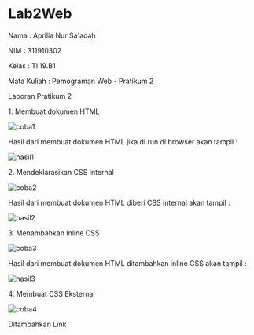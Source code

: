 # Lab2Web
<p>Nama   : Aprilia Nur Sa'adah<p>
<p>NIM     : 311910302<p>
<p>Kelas   : TI.19.B1<p>
<p>Mata Kuliah : Pemograman Web - Pratikum 2<p>

<p>Laporan Pratikum 2<p>
  <p>1. Membuat dokumen HTML<p>
    
   ![coba1](https://user-images.githubusercontent.com/54062259/113466901-965baf00-9469-11eb-82bb-8c8cde2cefb7.PNG)
    
  <p>Hasil dari membuat dokumen HTML jika di run di browser akan tampil :<p>
    
   ![hasil1](https://user-images.githubusercontent.com/54062259/113466909-abd0d900-9469-11eb-8129-735b01322616.PNG)
    
   <p>2. Mendeklarasikan CSS Internal<p>
    
   ![coba2](https://user-images.githubusercontent.com/54062259/113466926-c5722080-9469-11eb-8169-328a2b495f73.PNG)
    
  <p>Hasil dari membuat dokumen HTML diberi CSS internal akan tampil :<p>
    
   ![hasil2](https://user-images.githubusercontent.com/54062259/113466935-dae74a80-9469-11eb-9124-677f2e0c686a.PNG)
    
  <p>3. Menambahkan Inline CSS<p>
    
   ![coba3](https://user-images.githubusercontent.com/54062259/113466943-f9e5dc80-9469-11eb-859f-0d34f2ccfc49.PNG)
    
  <p>Hasil dari membuat dokumen HTML ditambahkan inline CSS akan tampil : <p>
    
   ![hasil3](https://user-images.githubusercontent.com/54062259/113466970-20a41300-946a-11eb-934c-1d09d202795a.PNG)
    
  <p>4. Membuat CSS Eksternal<p>
  
   ![coba4](https://user-images.githubusercontent.com/54062259/113466986-30bbf280-946a-11eb-88e2-fdfb1dca744f.PNG)
    
  <p>Ditambahkan Link <style> di bagian <head> seperti :<p>
    
   ![coba41](https://user-images.githubusercontent.com/54062259/113466994-4af5d080-946a-11eb-8fcb-55c73f210594.PNG)

  <p>Hasil dari ditambahkan CSS Eksternal akan tampil :<p>
  
   ![hasil4](https://user-images.githubusercontent.com/54062259/113467003-5ea13700-946a-11eb-9859-3e607a020830.PNG)
    
  <p>5. Menambahkan CSS Selector<p>
  
   ![coba5](https://user-images.githubusercontent.com/54062259/113467013-71b40700-946a-11eb-95a8-63e94a8ef5c7.PNG)
    
  <p>Hasil ditambahkan CSS Selector akan tampil :<p>
  
   ![hasil5](https://user-images.githubusercontent.com/54062259/113467026-82fd1380-946a-11eb-825a-a1ea9a692803.PNG)


<p>Pertanyaan dan Tugas<p>
<p>1. Hasil Eksperimen yang mengacu pada CSS Cheat Sheet
  
![eksperimen2](https://user-images.githubusercontent.com/54062259/113469070-c78dac80-9474-11eb-956a-a559b2c048e6.PNG)

![eks2](https://user-images.githubusercontent.com/54062259/113469094-ebe98900-9474-11eb-8842-e45300719abc.PNG)

<p>2. Perbedaan H1 dengan #intro h1<p>
<p>Pada h1 penggunaan langsung pada css tanpa (#) dan (.) karena tidak memiliki id ataupun class , ex :<p>
  
![h1](https://user-images.githubusercontent.com/54062259/113469136-716d3900-9475-11eb-99d0-c03116b93240.PNG)
   
<p>sedangkan #intro h1 memiliki id maka penggunaan pada css dengan pagar (#) , dan di dalam file index.html dalam pemanggilan nya menggunakan id=" ", ex : <p>
  
![intro](https://user-images.githubusercontent.com/54062259/113469176-cdd05880-9475-11eb-8d0b-396debc907cc.PNG)

<p>3. CSS Internal :  kode CSS yang ditulis di dalam tag <style> dan kode HTML dituliskan di bagian atas (header) file index.html, dan perubahan Internal CSS hanya berlaku pada satu halaman saja. ex :<p>
  
  ![style](https://user-images.githubusercontent.com/54062259/113469234-43d4bf80-9476-11eb-8b9a-dbea71a9ba46.PNG)


<p>CSS Eksternal : kode CSS yg ditulis terpisah dengan kode html, CSS ditulis pada sebuah file khusus yg berektensi .css. diletakan pada bagian dan di panggil dengan tag, ex :<p>
  
  ![css](https://user-images.githubusercontent.com/54062259/113469258-6e267d00-9476-11eb-91bd-4768e7410485.PNG)

<p>Inline CSS : kode CSS yang ditulis langsung pada atribut elemen HTML. Setiap elemen HTML memiliki atribut style, di situ lah inline CSS ditulis. Ex :<p>
  
  ![inline](https://user-images.githubusercontent.com/54062259/113469274-901fff80-9476-11eb-973d-4aa74d8039f3.PNG)
  
<p>Kesimpulannya :  dari 3 deklarasi tersebut jika di gabung dan ditampilkan pada browser akan normal asalkan penggunaanya secara benar dan tidak ada yg error pada saat coding, dan 1 hal di dalam 3 metode css di atas ada perbedaannya dan tergantung developer 1 elemen hanya bisa 1 selector pemanggilan dalam CSS, kecuali elemen tersebut menggunakan ID atau CLASS agar bisa penggunaan deklarasi secara ulang. dibawah hasil run 3 deklarasi yang di gabung : <p>
  
  ![hasil5](https://user-images.githubusercontent.com/54062259/113469306-cbbac980-9476-11eb-917c-62dc84e23c19.PNG)

<p>5. Elemen terdapat ID dan Class dan masing-masing selector terdapat deklarasi , Ex : <p>

![id](https://user-images.githubusercontent.com/54062259/113469365-23593500-9477-11eb-961f-10e971206ccc.PNG)

<p>Hasil yang akan ditampilkan :<p>
  
![hadilis](https://user-images.githubusercontent.com/54062259/113469384-484da800-9477-11eb-8151-564947db9201.PNG)

<p>Penjelasan ketika di klik button(informasi selengkapnya) maka akan muncul halaman yg sama kecuali alamat pada href diganti ke alamat lain.
  
  ![hh](https://user-images.githubusercontent.com/54062259/113469431-94005180-9477-11eb-9c9f-d9fe27b79828.PNG)

